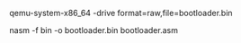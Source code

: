 qemu-system-x86_64 -drive format=raw,file=bootloader.bin

nasm -f bin -o bootloader.bin bootloader.asm